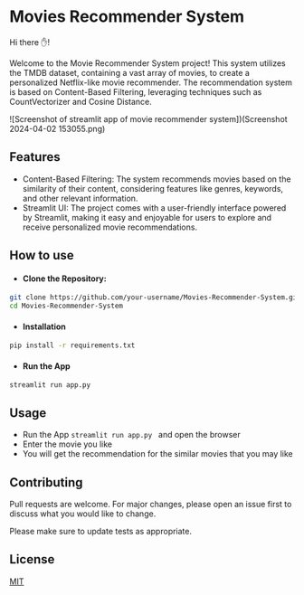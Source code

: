 
# Movies Recommender System
Hi there ✋!

Welcome to the Movie Recommender System project! This system utilizes the TMDB dataset, containing a vast array of movies, to create a personalized Netflix-like movie recommender. The recommendation system is based on Content-Based Filtering, leveraging techniques such as CountVectorizer and Cosine Distance.

![Screenshot of streamlit app of movie recommender system])(Screenshot 2024-04-02 153055.png)

## Features
- Content-Based Filtering: The system recommends movies based on the similarity of their content, considering features like genres, keywords, and other relevant information.
- Streamlit UI: The project comes with a user-friendly interface powered by Streamlit, making it easy and enjoyable for users to explore and receive personalized movie recommendations.

## How to use 
* #### Clone the Repository:
```bash
git clone https://github.com/your-username/Movies-Recommender-System.git
cd Movies-Recommender-System
```
* #### Installation
```bash
pip install -r requirements.txt
```
* #### Run the App
```
streamlit run app.py
```
## Usage
* Run the App ```streamlit run app.py ``` and open the browser
* Enter the movie you like
* You will get the recommendation for the similar movies that you may like

## Contributing

Pull requests are welcome. For major changes, please open an issue first
to discuss what you would like to change.

Please make sure to update tests as appropriate.

## License

[MIT](https://choosealicense.com/licenses/mit/)
